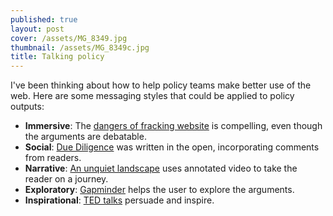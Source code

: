```yaml
---
published: true
layout: post
cover: /assets/MG_8349.jpg
thumbnail: /assets/MG_8349c.jpg
title: Talking policy
---
```


I've been thinking about how to help policy teams make better use of the web.
Here are some messaging styles that could be applied to policy outputs:
- **Immersive**: The [dangers of fracking website](http://www.dangersoffracking.com/) is compelling, even though the arguments are debatable.
- **Social**: [Due Diligence](http://blogs.cgdev.org/open_book/2009/02/help-me-write-this-book.php) was written in the open, incorporating comments from readers.
- **Narrative**: [An unquiet landscape](http://www.stanford.edu/group/ruralwest/cgi-bin/projects/energyvideo/) uses annotated video to take the reader on a journey.
- **Exploratory**: [Gapminder](http://www.gapminder.org/) helps the user to explore the arguments.
- **Inspirational**: [TED talks](http://www.ted.com/talks) persuade and inspire.
